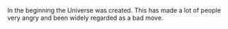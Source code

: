 <br>
<br>
<br>
In the beginning the Universe was created. This has made a lot of people very angry and been widely regarded as a bad move.
